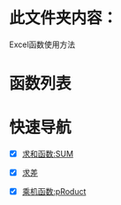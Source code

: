 # 此文件夹内容：

Excel函数使用方法

# 函数列表

# 快速导航

- [x] [求和函数:SUM](https://github.com/xiaowen-king/office-function/blob/main/Excel/%E6%B1%82%E5%92%8C%E5%87%BD%E6%95%B0:SUM.md)

- [x] [求差](https://github.com/xiaowen-king/office-function/blob/main/Excel/%E6%B1%82%E5%B7%AE.md)

- [x] [乘机函数:pRoduct](https://github.com/xiaowen-king/office-function/blob/main/Excel/%E4%B9%98%E6%9C%BA%E5%87%BD%E6%95%B0:pRoduct.md)
